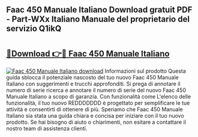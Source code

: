 ## Faac 450 Manuale Italiano Download gratuit PDF - Part-WXx Italiano Manuale del proprietario del servizio Q1ikQ

# <h2><a href="http://dffppk.blite.top/?on=Faac+450+Manuale+Italiano">🔗Download 👉🔴 Faac 450 Manuale Italiano</a></h2>

[![Faac 450 Manuale Italiano download](https://i.imgur.com/lujVjoI.png)](http://dffppk.blite.top/?on=Faac+450+Manuale+Italiano)
Informazioni sul prodotto Questa guida sblocca il potenziale nascosto del tuo nuovo Faac 450 Manuale Italiano con suggerimenti e trucchi approfonditi. Si prega di annotare il numero di serie ricerca e annotare il numero di serie del nuovo Faac 450 Manuale Italiano a scopo di garanzia. Con funzionalità come L'elenco delle funzionalità, il tuo nuovo REDDDDDDD è progettato per semplificare le tue attività e consentirti di ottenere di più. Speriamo che Faac 450 Manuale Italiano sia stata una guida chiara e concisa per iniziare con il tuo nuovo prodotto. Se hai bisogno di aiuto o chiarimenti, non esitare a contattare il nostro team di assistenza clienti.
